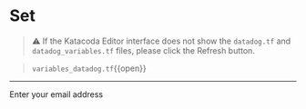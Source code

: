 # Set

> ⚠️ If the Katacoda Editor interface does not show the `datadog.tf` and `datadog_variables.tf` files, please click the <i class="fa fa-sync"></i> Refresh button.

> `variables_datadog.tf`{{open}}

---

Enter your email address
